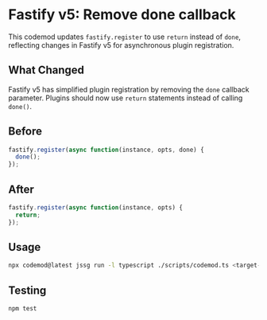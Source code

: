 # Fastify v5: Remove done callback

This codemod updates `fastify.register` to use `return` instead of `done`, reflecting changes in Fastify v5 for asynchronous plugin registration.

## What Changed

Fastify v5 has simplified plugin registration by removing the `done` callback parameter. Plugins should now use `return` statements instead of calling `done()`.

## Before

```ts
fastify.register(async function(instance, opts, done) {
  done();
});
```

## After

```ts
fastify.register(async function(instance, opts) {
  return;
});
```

## Usage

```bash
npx codemod@latest jssg run -l typescript ./scripts/codemod.ts <target-path>
```

## Testing

```bash
npm test
```
